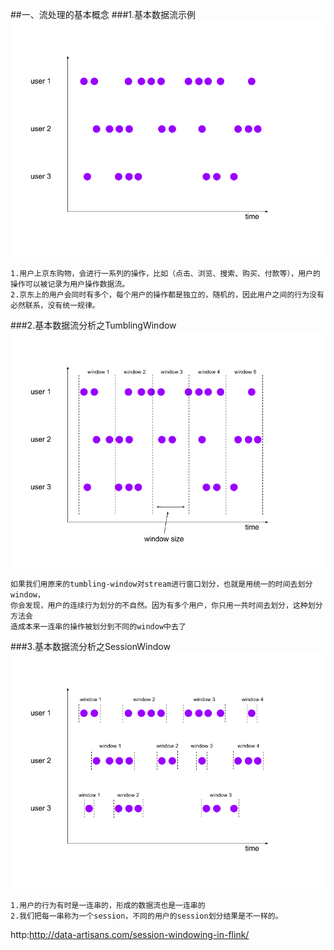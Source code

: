 
##一、流处理的基本概念
###1.基本数据流示例
![](images/example-input.png) 
```
1.用户上京东购物，会进行一系列的操作，比如（点击、浏览、搜索、购买、付款等），用户的操作可以被记录为用户操作数据流。
2.京东上的用户会同时有多个，每个用户的操作都是独立的，随机的，因此用户之间的行为没有必然联系，没有统一规律。
```
###2.基本数据流分析之TumblingWindow
![](images/example-input-with-tumbling-windows.png) 
```
如果我们用原来的tumbling-window对stream进行窗口划分，也就是用统一的时间去划分window，
你会发现，用户的连续行为划分的不自然。因为有多个用户，你只用一共时间去划分，这种划分方法会
造成本来一连串的操作被划分到不同的window中去了
```

###3.基本数据流分析之SessionWindow
![](images/example-input-with-sessions.png) 
```
1.用户的行为有时是一连串的，形成的数据流也是一连串的
2.我们把每一串称为一个session，不同的用户的session划分结果是不一样的。
```

http:http://data-artisans.com/session-windowing-in-flink/